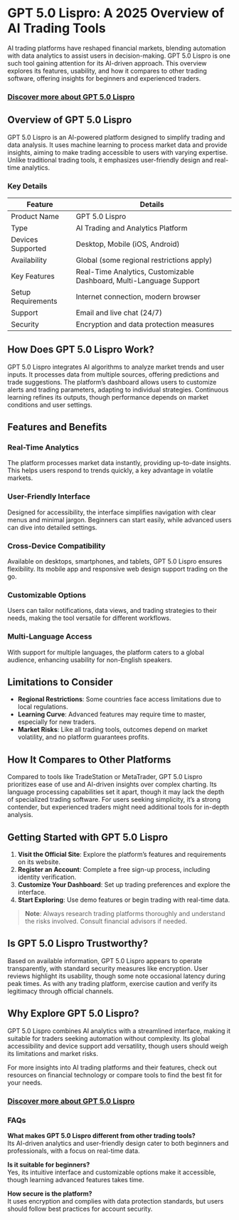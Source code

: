 # GPT 5.0 Lispro: A 2025 Overview of AI Trading Tools

AI trading platforms have reshaped financial markets, blending automation with data analytics to assist users in decision-making. GPT 5.0 Lispro is one such tool gaining attention for its AI-driven approach. This overview explores its features, usability, and how it compares to other trading software, offering insights for beginners and experienced traders.

### [Discover more about GPT 5.0 Lispro](https://is.gd/eLBXMe)


## Overview of GPT 5.0 Lispro

GPT 5.0 Lispro is an AI-powered platform designed to simplify trading and data analysis. It uses machine learning to process market data and provide insights, aiming to make trading accessible to users with varying expertise. Unlike traditional trading tools, it emphasizes user-friendly design and real-time analytics.

### Key Details

| Feature                  | Details                                    |
|--------------------------|--------------------------------------------|
| Product Name             | GPT 5.0 Lispro                             |
| Type                     | AI Trading and Analytics Platform          |
| Devices Supported        | Desktop, Mobile (iOS, Android)             |
| Availability             | Global (some regional restrictions apply)  |
| Key Features             | Real-Time Analytics, Customizable Dashboard, Multi-Language Support |
| Setup Requirements       | Internet connection, modern browser        |
| Support                  | Email and live chat (24/7)                 |
| Security                 | Encryption and data protection measures    |

## How Does GPT 5.0 Lispro Work?

GPT 5.0 Lispro integrates AI algorithms to analyze market trends and user inputs. It processes data from multiple sources, offering predictions and trade suggestions. The platform’s dashboard allows users to customize alerts and trading parameters, adapting to individual strategies. Continuous learning refines its outputs, though performance depends on market conditions and user settings.

## Features and Benefits

### Real-Time Analytics
The platform processes market data instantly, providing up-to-date insights. This helps users respond to trends quickly, a key advantage in volatile markets.

### User-Friendly Interface
Designed for accessibility, the interface simplifies navigation with clear menus and minimal jargon. Beginners can start easily, while advanced users can dive into detailed settings.

### Cross-Device Compatibility
Available on desktops, smartphones, and tablets, GPT 5.0 Lispro ensures flexibility. Its mobile app and responsive web design support trading on the go.

### Customizable Options
Users can tailor notifications, data views, and trading strategies to their needs, making the tool versatile for different workflows.

### Multi-Language Access
With support for multiple languages, the platform caters to a global audience, enhancing usability for non-English speakers.

## Limitations to Consider

- **Regional Restrictions**: Some countries face access limitations due to local regulations.
- **Learning Curve**: Advanced features may require time to master, especially for new traders.
- **Market Risks**: Like all trading tools, outcomes depend on market volatility, and no platform guarantees profits.

## How It Compares to Other Platforms

Compared to tools like TradeStation or MetaTrader, GPT 5.0 Lispro prioritizes ease of use and AI-driven insights over complex charting. Its language processing capabilities set it apart, though it may lack the depth of specialized trading software. For users seeking simplicity, it’s a strong contender, but experienced traders might need additional tools for in-depth analysis.

## Getting Started with GPT 5.0 Lispro

1. **Visit the Official Site**: Explore the platform’s features and requirements on its website.
2. **Register an Account**: Complete a free sign-up process, including identity verification.
3. **Customize Your Dashboard**: Set up trading preferences and explore the interface.
4. **Start Exploring**: Use demo features or begin trading with real-time data.

> **Note**: Always research trading platforms thoroughly and understand the risks involved. Consult financial advisors if needed.

## Is GPT 5.0 Lispro Trustworthy?

Based on available information, GPT 5.0 Lispro appears to operate transparently, with standard security measures like encryption. User reviews highlight its usability, though some note occasional latency during peak times. As with any trading platform, exercise caution and verify its legitimacy through official channels.

## Why Explore GPT 5.0 Lispro?

GPT 5.0 Lispro combines AI analytics with a streamlined interface, making it suitable for traders seeking automation without complexity. Its global accessibility and device support add versatility, though users should weigh its limitations and market risks.

For more insights into AI trading platforms and their features, check out resources on financial technology or compare tools to find the best fit for your needs.

### [Discover more about GPT 5.0 Lispro](https://is.gd/eLBXMe)

### FAQs

**What makes GPT 5.0 Lispro different from other trading tools?**  
Its AI-driven analytics and user-friendly design cater to both beginners and professionals, with a focus on real-time data.

**Is it suitable for beginners?**  
Yes, its intuitive interface and customizable options make it accessible, though learning advanced features takes time.

**How secure is the platform?**  
It uses encryption and complies with data protection standards, but users should follow best practices for account security.
